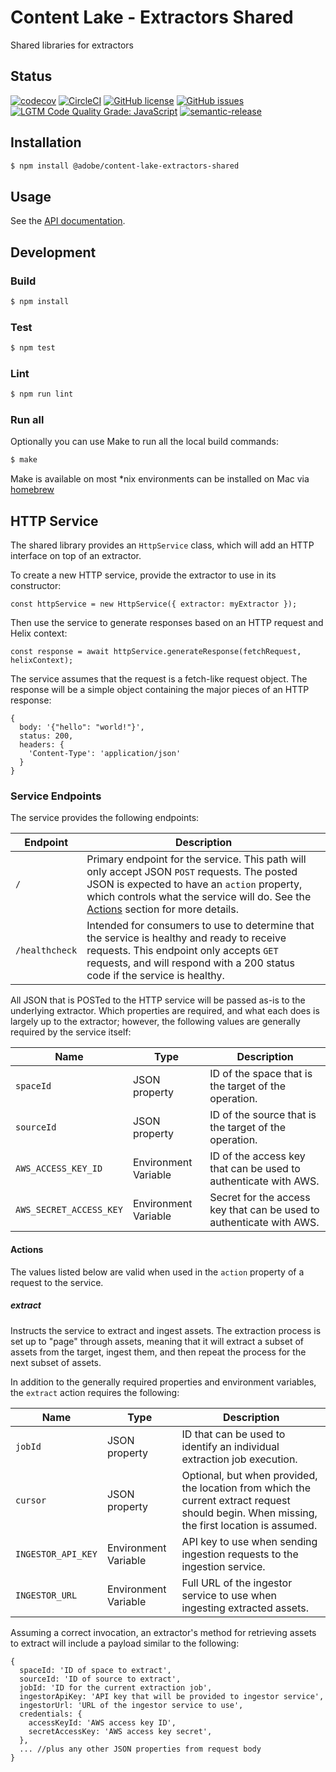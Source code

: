 # Content Lake - Extractors Shared

Shared libraries for extractors

## Status
[![codecov](https://img.shields.io/codecov/c/github/adobe/content-lake-extractors-shared.svg)](https://codecov.io/gh/adobe/content-lake-extractors-shared)
[![CircleCI](https://img.shields.io/circleci/project/github/adobe/content-lake-extractors-shared.svg)](https://circleci.com/gh/adobe/content-lake-extractors-shared)
[![GitHub license](https://img.shields.io/github/license/adobe/content-lake-extractors-shared.svg)](https://github.com/adobe/content-lake-extractors-shared/blob/master/LICENSE.txt)
[![GitHub issues](https://img.shields.io/github/issues/adobe/content-lake-extractors-shared.svg)](https://github.com/adobe/content-lake-extractors-shared/issues)
[![LGTM Code Quality Grade: JavaScript](https://img.shields.io/lgtm/grade/javascript/g/adobe/content-lake-extractors-shared.svg?logo=lgtm&logoWidth=18)](https://lgtm.com/projects/g/adobe/content-lake-extractors-shared)
[![semantic-release](https://img.shields.io/badge/%20%20%F0%9F%93%A6%F0%9F%9A%80-semantic--release-e10079.svg)](https://github.com/semantic-release/semantic-release)

## Installation

```bash
$ npm install @adobe/content-lake-extractors-shared
```

## Usage

See the [API documentation](docs/API.md).

## Development

### Build

```bash
$ npm install
```

### Test

```bash
$ npm test
```

### Lint

```bash
$ npm run lint
```

### Run all

Optionally you can use Make to run all the local build commands:

```bash
$ make
```

Make is available on most *nix environments can be installed on Mac via [homebrew](https://formulae.brew.sh/formula/make)

## HTTP Service

The shared library provides an `HttpService` class, which will add an HTTP interface on top of an extractor.

To create a new HTTP service, provide the extractor to use in its constructor:

```
const httpService = new HttpService({ extractor: myExtractor });
```

Then use the service to generate responses based on an HTTP request and Helix context:

```
const response = await httpService.generateResponse(fetchRequest, helixContext);
```

The service assumes that the request is a fetch-like request object. The response will be a simple object containing the major pieces of an HTTP response:

```
{
  body: '{"hello": "world!"}',
  status: 200,
  headers: {
    'Content-Type': 'application/json'
  }
}
```

### Service Endpoints

The service provides the following endpoints:

| Endpoint | Description |
| -------- | ----------- |
| `/` | Primary endpoint for the service. This path will only accept JSON `POST` requests. The posted JSON is expected to have an `action` property, which controls what the service will do. See the [Actions](#actions) section for more details. |
| `/healthcheck` | Intended for consumers to use to determine that the service is healthy and ready to receive requests. This endpoint only accepts `GET` requests, and will respond with a 200 status code if the service is healthy. |

All JSON that is POSTed to the HTTP service will be passed as-is to the underlying extractor. Which properties are required, and what each does is largely up to the extractor; however, the following values are generally required by the service itself:

| Name | Type | Description |
| ---- | ---- | ----------- |
| `spaceId` | JSON property | ID of the space that is the target of the operation. |
| `sourceId` | JSON property | ID of the source that is the target of the operation. |
| `AWS_ACCESS_KEY_ID` | Environment Variable | ID of the access key that can be used to authenticate with AWS. |
| `AWS_SECRET_ACCESS_KEY` | Environment Variable | Secret for the access key that can be used to authenticate with AWS. |

#### Actions

The values listed below are valid when used in the `action` property of a request to the service.

##### extract

Instructs the service to extract and ingest assets. The extraction process is set up to "page" through assets, meaning that it will extract a subset of assets from the target, ingest them, and then repeat the process for the next subset of assets.

In addition to the generally required properties and environment variables, the `extract` action requires the following:

| Name | Type | Description |
| ---- | ---- | ----------- |
| `jobId` | JSON property | ID that can be used to identify an individual extraction job execution. |
| `cursor` | JSON property | Optional, but when provided, the location from which the current extract request should begin. When missing, the first location is assumed. |
| `INGESTOR_API_KEY` | Environment Variable | API key to use when sending ingestion requests to the ingestion service. |
| `INGESTOR_URL` | Environment Variable | Full URL of the ingestor service to use when ingesting extracted assets. |

Assuming a correct invocation, an extractor's method for retrieving assets to extract will include a payload similar to the following:

```
{
  spaceId: 'ID of space to extract',
  sourceId: 'ID of source to extract',
  jobId: 'ID for the current extraction job',
  ingestorApiKey: 'API key that will be provided to ingestor service',
  ingestorUrl: 'URL of the ingestor service to use',
  credentials: {
    accessKeyId: 'AWS access key ID',
    secretAccessKey: 'AWS access key secret',
  },
  ... //plus any other JSON properties from request body
}
```
